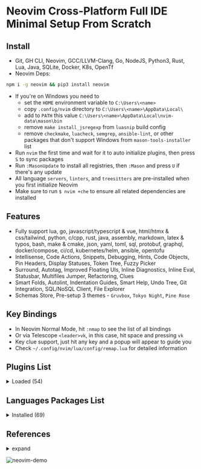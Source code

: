 # Neovim Cross-Platform Full IDE Minimal Setup From Scratch

## Install

- Git, GH CLI, Neovim, GCC/LLVM-Clang, Go, NodeJS, Python3, Rust, Lua, Java, SQLite, Docker, K8s, OpenTf
- Neovim Deps:

```bash
npm i -g neovim && pip3 install neovim
```

- If you're on Windows you need to
  - set the `HOME` environment variable to `C:\Users\<name>`
  - copy `.config/nvim` directory to `C:\Users\<name>\AppData\Local\`
  - add to `PATH` this value `C:\Users\<name>\AppData\Local\nvim-data\mason\bin`
  - remove `make install_jsregexp` from `luasnip` build config
  - remove `checkmake`, `luacheck`, `semgrep`, `ansible-lint`, or other packages that don't support Windows from `mason-tools-installer` list
- Run `nvim` the first time and wait for it to auto initialize plugins, then press `S` to sync packages
- Run `:MasonUpdate` to install all registries, then `:Mason` and press `U` if there's any update
- All language `servers`, `linters`, and `treesitters` are pre-installed when you first initialize Neovim
- Make sure to run `$ nvim +che` to ensure all related dependencies are installed

## Features

- Fully support lua, go, javascript/typescript & vue, html/htmx & css/tailwind, python, c/cpp, rust, java, assembly, markdown, latex & typos, bash, make & cmake, json, yaml, toml, sql, protobuf, graphql, docker/compose, ci/cd, kubernetes/helm, ansible, opentofu
- Intellisense, Code Actions, Snippets, Debugging, Hints, Code Objects, Pin Headers, Display Statuses, Token Tree, Fuzzy Picker
- Surround, Autotag, Improved Floating UIs, Inline Diagnostics, Inline Eval, Statusbar, Multifiles Jumper, Refactoring, Clues
- Smart Folds, Autolint, Indentation Guides, Smart Help, Undo Tree, Git Integration, SQL/NoSQL Client, File Explorer
- Schemas Store, Pre-setup 3 themes - `Gruvbox`, `Tokyo Night`, `Pine Rose`

## Key Bindings

- In Neovim Normal Mode, hit `:nmap` to see the list of all bindings
- Or via Telescope `<leader>vk`, in this case, hit space and pressing `vk`
- Key clue support, just hit any key and a popup will appear to guide you
- Check `~/.config/nvim/lua/config/remap.lua` for detailed information

## Plugins List

<details>
	<summary>Loaded (54)</summary>

- cmp-buffer 0.1ms  nvim-cmp
- cmp-nvim-lsp 0.08ms  nvim-cmp
- cmp-nvim-lsp-signature-help 0.12ms  nvim-cmp
- cmp-path 0.08ms  nvim-cmp
- cmp_luasnip 0.07ms  nvim-cmp
- dressing.nvim 0.67ms  start
- fidget.nvim 1.4ms  lsp-zero.nvim
- gitsigns.nvim 0.06ms  start
- gruvbox.nvim 3.03ms  start
- harpoon 7.53ms  start
- indent-blankline.nvim 3.86ms  start
- lazy.nvim 4.42ms  init.lua
- lsp-zero.nvim 77.48ms  start
- lspkind.nvim 0.11ms  nvim-cmp
- lualine.nvim 3.78ms  start
- LuaSnip 6.14ms  nvim-cmp
- mason-lspconfig.nvim 0.05ms  lsp-zero.nvim
- mason-null-ls.nvim 0.23ms  lsp-zero.nvim
- mason-nvim-dap.nvim 0.23ms  lsp-zero.nvim
- mason-tool-installer.nvim 0.83ms  lsp-zero.nvim
- mason.nvim 1.64ms  lsp-zero.nvim
- mini.nvim 2.76ms  start
- neodev.nvim 1.49ms  lsp-zero.nvim
- none-ls.nvim 0.19ms  lsp-zero.nvim
- nvim-cmp 7.88ms  start
- nvim-dap 0.33ms  lsp-zero.nvim
- nvim-dap-go 0.21ms  lsp-zero.nvim
- nvim-dap-ui 0.2ms  lsp-zero.nvim
- nvim-dap-virtual-text 0.05ms  lsp-zero.nvim
- nvim-lspconfig 0.33ms  lsp-zero.nvim
- nvim-nio 0.22ms  lsp-zero.nvim
- nvim-treesitter 7.86ms  refactoring.nvim
- nvim-treesitter-context 0.79ms  start
- nvim-ts-autotag 3.95ms  nvim-treesitter
- nvim-ufo 12.83ms  start
- nvim-web-devicons 0.19ms  trouble.nvim
- oil.nvim 5.63ms  start
- playground 1.44ms  start
- plenary.nvim 0.2ms  telescope.nvim
- promise-async 0.35ms  nvim-ufo
- refactoring.nvim 10.39ms  start
- render-markdown 6.94ms  start
- SchemaStore.nvim 0.07ms  lsp-zero.nvim
- smart-open.nvim 8.75ms  start
- sqlite.lua 0.24ms  smart-open.nvim
- telescope-fzf-native.nvim 0.18ms  smart-open.nvim
- telescope-fzy-native.nvim 0.18ms  smart-open.nvim
- telescope.nvim 0.53ms  start
- trouble.nvim 1.74ms  start
- undotree 0.22ms  start
- vim-dadbod 0.42ms  start
- vim-dadbod-completion 0.34ms  start
- vim-dadbod-ui 0.59ms  start
- vimtex 0.28ms  start

</details>

## Languages Packages List

<details>
	<summary>Installed (69)</summary>

```lua
-- lua
"lua_ls",
"stylua",
"luacheck",

-- go
"gopls",
"gotests",
"impl",
"gomodifytags",
"goimports-reviser",
"staticcheck",
"semgrep",
"golangci_lint_ls",
"golangci_lint",
"delve",
"go-debug-adapter",

-- javascript/typescript & vue
"tsserver",
"eslint",
"volar",
"prettier",
"js-debug-adapter",
"firefox-debug-adapter",

-- html/htmx & css/tailwind
"html",
"emmet_language_server",
"htmx",
"cssls",
"tailwindcss",

-- python
"pyright",
"blue",
"flake8",
"debugpy",

-- c/cpp
"clangd",
"clang-format",
"cpptools",

-- rust
"rust_analyzer",
"codelldb",

-- java
"jdtls",
"java-test",
"google-java-format",
"java-debug-adapter",

-- assembly
"asm-lsp",
"asmfmt",

-- markdown
"marksman",
"cbfmt",

-- latex & typos
"texlab",
"typos_lsp",

-- bash
"bashls",
"shellcheck",
"shfmt",
"bash-debug-adapter",

-- make & cmake
"checkmake",
"neocmake",
"cmakelint",

-- json
jsonls = {
    settings = {
        json = {
            schemas = require("schemastore").json.schemas(),
            validate = { enable = true },
        },
    },
},

-- yaml
yamlls = {
    settings = {
        yaml = {
            schemaStore = {
                enable = false,
                url = "",
            },
            schemas = require("schemastore").yaml.schemas(),
        },
    },
},
"yamlfmt",
"yamllint",

-- toml
"taplo",

-- sql
"sqlls",
"sqlfluff",
"sql-formatter",

-- protobuf
"bufls",
"buf",
"protolint",

-- graphql
"graphql",

-- docker/compose
"dockerls",
"docker_compose_language_service",

-- ci/cd
"actionlint",

-- kubernetes/helm
"helm_ls",

-- ansible
"ansiblels",
"ansible-lint",

-- opentofu
"terraformls",
"tflint",
```

</details>

## References

<details>
  <summary>expand</summary>

- 0 to LSP: <https://youtu.be/w7i4amO_zaE>
- Zero to IDE: <https://youtu.be/N93cTbtLCIM>
- Effective Neovim: Instant IDE: <https://youtu.be/stqUbv-5u2s>
- The Only Video You Need to Get Started with Neovim: <https://youtu.be/m8C0Cq9Uv9o>
- Kickstart.nvim: <https://github.com/nvim-lua/kickstart.nvim>
- ThePrimeagen/init.lua: <https://github.com/ThePrimeagen/init.lua>
- TJDevries/config.nvim: <https://github.com/tjdevries/config.nvim>
- Debugging in Neovim: <https://youtu.be/0moS8UHupGc>
- Simple neovim debugging setup: <https://youtu.be/lyNfnI-B640>
- My neovim autocomplete setup: explained: <https://youtu.be/22mrSjknDHI>
- Oil.nvim - My Favorite Addition to my Neovim Config: <https://youtu.be/218PFRsvu2o>
- Vim Dadbod - My Favorite SQL Plugin: <https://youtu.be/ALGBuFLzDSA>

</details>

![neovim-demo](https://github.com/lavantien/dotfiles/blob/main/assets/neovim-demo.png)
